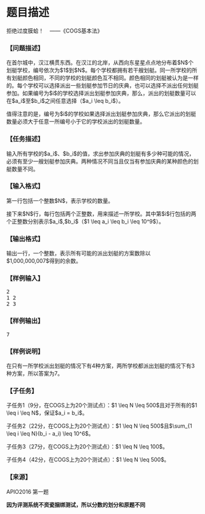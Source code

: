 # 题目描述


<p>
拒绝过度膜蛤！    ——《COGS基本法》
</p>
<h3>
【问题描述】
</h3>
<p>
在首尔城中，汉江横贯东西。在汉江的北岸，从西向东星星点点地分布着$N$个划艇学校，编号依次为$1$到$N$。每个学校都拥有若干艘划艇。同一所学校的所有划艇颜色相同，不同的学校的划艇颜色互不相同。颜色相同的划艇被认为是一样的。每个学校可以选择派出一些划艇参加节日的庆典，也可以选择不派出任何划艇参加。如果编号为$i$的学校选择派出划艇参加庆典，那么，派出的划艇数量可以在$a_i$至$b_i$之间任意选择（$a_i \leq b_i$）。
</p>
<p>
值得注意的是，编号为$i$的学校如果选择派出划艇参加庆典，那么它派出的划艇数量必须大于任意一所编号小于它的学校派出的划艇数量。
</p>
<h3>
【任务描述】
</h3>
<p>
输入所有学校的$a_i$、$b_i$的值，求出参加庆典的划艇有多少种可能的情况，必须有至少一艘划艇参加庆典。两种情况不同当且仅当有参加庆典的某种颜色的划艇数量不同。
</p>
<h3>
【输入格式】
</h3>
<p>
第一行包括一个整数$N$，表示学校的数量。
</p>
<p>
接下来$N$行，每行包括两个正整数，用来描述一所学校。其中第$i$行包括的两个正整数分别表示$a_i$,$b_i$（$1 \leq a_i \leq b_i \leq 10^9$）。
</p>
<h3>
【输出格式】
</h3>
<p>
输出一行，一个整数，表示所有可能的派出划艇的方案数除以$1,000,000,007$得到的余数。
</p>
<h3>
【样例输入】
</h3>
<pre>2
1 2
2 3
</pre>
<h3>
【样例输出】
</h3>
<pre>7
</pre>
<h3>
【样例说明】
</h3>
<p>
在只有一所学校派出划艇的情况下有4种方案，两所学校都派出划艇的情况下有3种方案，所以答案为7。
</p>
<h3>
【子任务】
</h3>
<p>
子任务1（9分，在COGS上为20个测试点）：$1 \leq N \leq 500$且对于所有的$1 \leq i \leq N$，保证$a_i = b_i$。
</p>
<p>
子任务2（22分，在COGS上为20个测试点）：$1 \leq N \leq 500$且$\sum_{1 \leq i \leq N}(b_i - a_i) \leq 10^6$。
</p>
<p>
子任务3（27分，在COGS上为20个测试点）：$1 \leq N \leq 100$。
</p>
<p>
子任务4（42分，在COGS上为20个测试点）：$1 \leq N \leq 500$。
</p>
<h3>
【来源】
</h3>
<p>
APIO2016 第一题
</p>
<p>
<strong>因为评测系统不资瓷捆绑测试，所以分数的划分和原题不同</strong> 
</p>
